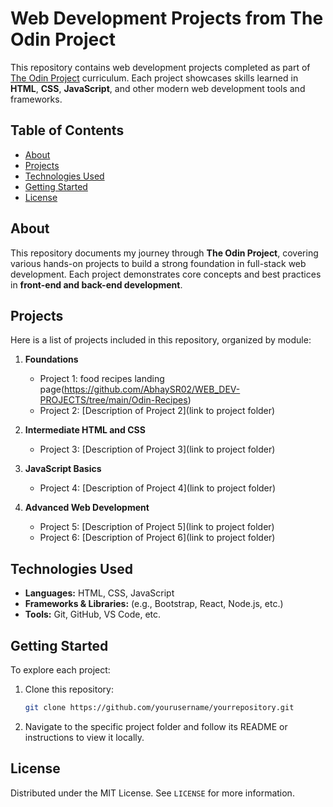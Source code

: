 # Web Development Projects from The Odin Project

This repository contains web development projects completed as part of [The Odin Project](https://www.theodinproject.com/) curriculum. Each project showcases skills learned in **HTML**, **CSS**, **JavaScript**, and other modern web development tools and frameworks.

## Table of Contents

- [About](#about)
- [Projects](#projects)
- [Technologies Used](#technologies-used)
- [Getting Started](#getting-started)
- [License](#license)

## About

This repository documents my journey through **The Odin Project**, covering various hands-on projects to build a strong foundation in full-stack web development. Each project demonstrates core concepts and best practices in **front-end and back-end development**.

## Projects

Here is a list of projects included in this repository, organized by module:

1. **Foundations**
   - Project 1: food recipes landing page(https://github.com/AbhaySR02/WEB_DEV-PROJECTS/tree/main/Odin-Recipes)
   - Project 2: [Description of Project 2](link to project folder)
   
2. **Intermediate HTML and CSS**
   - Project 3: [Description of Project 3](link to project folder)

3. **JavaScript Basics**
   - Project 4: [Description of Project 4](link to project folder)

4. **Advanced Web Development**
   - Project 5: [Description of Project 5](link to project folder)
   - Project 6: [Description of Project 6](link to project folder)

## Technologies Used

- **Languages:** HTML, CSS, JavaScript
- **Frameworks & Libraries:** (e.g., Bootstrap, React, Node.js, etc.)
- **Tools:** Git, GitHub, VS Code, etc.

## Getting Started

To explore each project:

1. Clone this repository: 

    ```bash
    git clone https://github.com/yourusername/yourrepository.git
    ```

2. Navigate to the specific project folder and follow its README or instructions to view it locally.

## License

Distributed under the MIT License. See `LICENSE` for more information.
